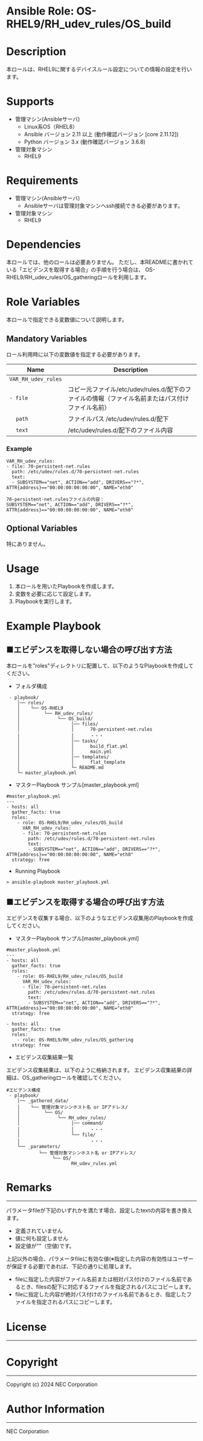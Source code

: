 Ansible Role: OS-RHEL9/RH_udev_rules/OS_build
=======================================================
# Description
本ロールは、RHEL9に関するデバイスルール設定についての情報の設定を行います。

# Supports
- 管理マシン(Ansibleサーバ)
  * Linux系OS（RHEL8）
  * Ansible バージョン 2.11 以上 (動作確認バージョン [core 2.11.12])
  * Python バージョン 3.x  (動作確認バージョン 3.6.8)
- 管理対象マシン
  * RHEL9

# Requirements
- 管理マシン(Ansibleサーバ)
  * Ansibleサーバは管理対象マシンへssh接続できる必要があります。
- 管理対象マシン
  * RHEL9

# Dependencies

本ロールでは、他のロールは必要ありません。
ただし、本READMEに書かれている「エビデンスを取得する場合」の手順を行う場合は、
OS-RHEL9/RH_udev_rules/OS_gatheringロールを利用します。

# Role Variables

本ロールで指定できる変数値について説明します。

## Mandatory Variables

ロール利用時に以下の変数値を指定する必要があります。

| Name | Description | 
| ---- | ----------- | 
| `VAR_RH_udev_rules` | | 
| `- file` | コピー元ファイル/etc/udev/rules.d/配下のファイルの情報（ファイル名前またはパス付けファイル名前） | 
| &nbsp;&nbsp;&nbsp;&nbsp;`path` | ファイルパス /etc/udev/rules.d/配下 | 
| &nbsp;&nbsp;&nbsp;&nbsp;`text` | /etc/udev/rules.d/配下のファイル内容 |

### Example
~~~
VAR_RH_udev_rules:
- file: 70-persistent-net.rules
  path: /etc/udev/rules.d/70-persistent-net.rules
  text:
  - SUBSYSTEM=="net", ACTION=="add", DRIVERS=="?*", ATTR{address}=="00:00:00:00:00:00", NAME="eth0"
~~~

~~~
70-persistent-net.rulesファイルの内容：
SUBSYSTEM=="net", ACTION=="add", DRIVERS=="?*", ATTR{address}=="00:00:00:00:00:00", NAME="eth0"
~~~


## Optional Variables

特にありません。

# Usage

1. 本ロールを用いたPlaybookを作成します。
2. 変数を必要に応じて設定します。
3. Playbookを実行します。

# Example Playbook

## ■エビデンスを取得しない場合の呼び出す方法

本ロールを"roles"ディレクトリに配置して、以下のようなPlaybookを作成してください。

- フォルダ構成

~~~
 - playbook/
    │── roles/
    │    └── OS-RHEL9
    │         └── RH_udev_rules/
    │              └── OS_build/
    │                   │── files/
    │                   │      70-persistent-net.rules
    │                   │      ・・・
    │                   │── tasks/
    │                   │      build_flat.yml
    │                   │      main.yml
    │                   │── templates/
    │                   │      flat_template
    │                   └─ README.md
    └─ master_playbook.yml
~~~

- マスターPlaybook サンプル[master_playbook.yml]

~~~
#master_playbook.yml
---
- hosts: all
  gather_facts: true
  roles:
    - role: OS-RHEL9/RH_udev_rules/OS_build
      VAR_RH_udev_rules:
      - file: 70-persistent-net.rules
        path: /etc/udev/rules.d/70-persistent-net.rules
        text:
        - SUBSYSTEM=="net", ACTION=="add", DRIVERS=="?*", ATTR{address}=="00:00:00:00:00:00", NAME="eth0"
  strategy: free
~~~

- Running Playbook

~~~
> ansible-playbook master_playbook.yml
~~~

## ■エビデンスを取得する場合の呼び出す方法

エビデンスを収集する場合、以下のようなエビデンス収集用のPlaybookを作成してください。  

- マスターPlaybook サンプル[master_playbook.yml]

~~~
#master_playbook.yml
---
- hosts: all
  gather_facts: true
  roles:
    - role: OS-RHEL9/RH_udev_rules/OS_build
      VAR_RH_udev_rules:
      - file: 70-persistent-net.rules
        path: /etc/udev/rules.d/70-persistent-net.rules
        text:
        - SUBSYSTEM=="net", ACTION=="add", DRIVERS=="?*", ATTR{address}=="00:00:00:00:00:00", NAME="eth0"
  strategy: free

- hosts: all
  gather_facts: true
  roles:
    - role: OS-RHEL9/RH_udev_rules/OS_gathering
  strategy: free
~~~

- エビデンス収集結果一覧

エビデンス収集結果は、以下のように格納されます。
エビデンス収集結果の詳細は、OS_gatheringロールを確認してください。

~~~
#エビデンス構成
 - playbook/
    │── _gathered_data/
    │    └── 管理対象マシンホスト名 or IPアドレス/
    │         └── OS/
    │              └── RH_udev_rules/
    │                   │── command/
    │                   │      ・・・
    │                   └── file/
    │                          ・・・
    └── _parameters/
            └── 管理対象マシンホスト名 or IPアドレス/
                 └── OS/
                        RH_udev_rules.yml
~~~

# Remarks
-------
パラメータfileが下記のいずれかを満たす場合、設定したtextの内容を書き換えます。
- 定義されていません
- 値に何も設定しません
- 設定値が""（空値)です。

上記以外の場合、パラメータfileに有効な値(※指定した内容の有効性はユーザーが保証する必要)であれば、下記の通りに処理します。
- fileに指定した内容がファイル名前または相対パス付けのファイル名前であるとき、filesの配下に対応するファイルを指定されるパスにコピーします。
- fileに指定した内容が絶対パス付けのファイル名前であるとき、指定したファイルを指定されるパスにコピーします。

# License
-------

# Copyright
---------
Copyright (c) 2024 NEC Corporation

# Author Information
------------------
NEC Corporation
